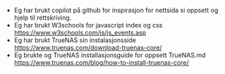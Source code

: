 * Eg har brukt copilot på github for inspirasjon for nettsida si oppsett og hjelp til rettskriving.
* Eg har brukt W3schools for javascript index og css https://www.w3schools.com/js/js_events.asp
* Eg har brukt TrueNAS sin instalasjonsside https://www.truenas.com/download-truenas-core/
* Eg brukte og TrueNAS installasjonsguide for oppsett TrueNAS.md https://www.truenas.com/blog/how-to-install-truenas-core/